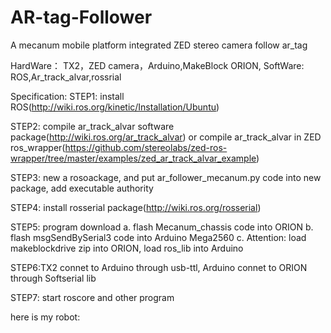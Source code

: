 # AR-tag-Follower
A mecanum mobile platform  integrated ZED stereo camera follow ar_tag

HardWare： TX2，ZED camera，Arduino,MakeBlock ORION,
SoftWare:  ROS,Ar_track_alvar,rossrial

Specification:
STEP1: install ROS(http://wiki.ros.org/kinetic/Installation/Ubuntu)

STEP2: compile ar_track_alvar software package(http://wiki.ros.org/ar_track_alvar) or compile ar_track_alvar in ZED ros_wrapper(https://github.com/stereolabs/zed-ros-wrapper/tree/master/examples/zed_ar_track_alvar_example)

STEP3: new a rosoackage, and put ar_follower_mecanum.py code into new package, add executable authority

STEP4: install rosserial package(http://wiki.ros.org/rosserial)

STEP5: program download
       a. flash Mecanum_chassis code into ORION
       b. flash msgSendBySerial3 code into Arduino Mega2560
       c. Attention: load makeblockdrive zip into ORION, load ros_lib into Arduino

STEP6:TX2 connet to Arduino through usb-ttl, Arduino connet to ORION through Softserial lib

STEP7: start roscore and other program

here is my robot:


